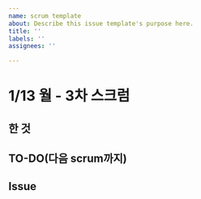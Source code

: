 ```yaml
---
name: scrum template
about: Describe this issue template's purpose here.
title: ''
labels: ''
assignees: ''

---
```


# 1/13 월 - 3차 스크럼

## 한 것

## TO-DO(다음 scrum까지)

## Issue

